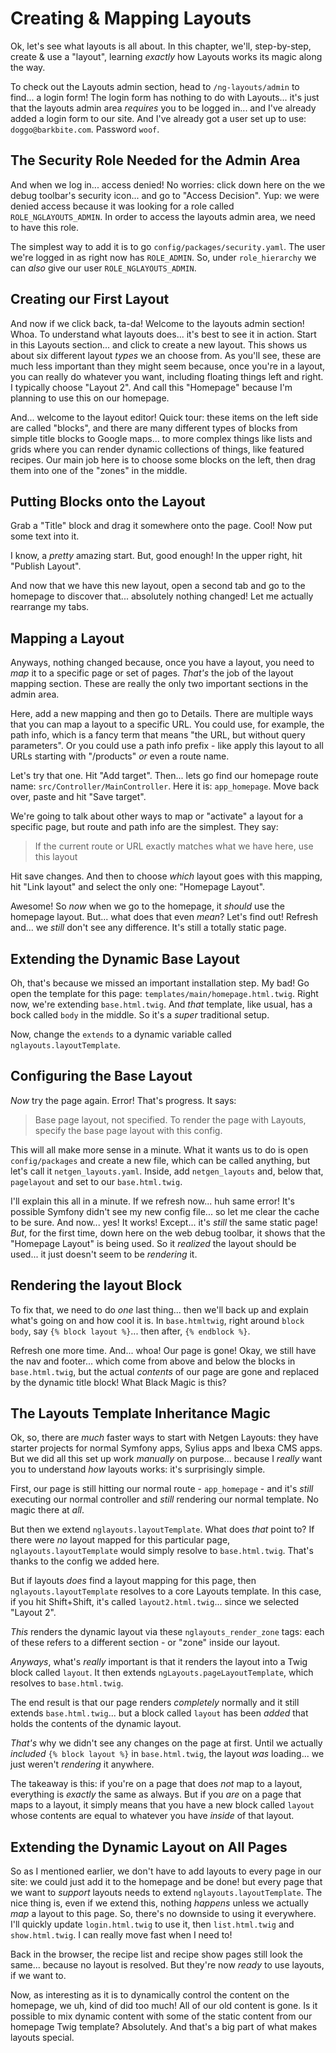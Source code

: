 # Creating & Mapping Layouts

Ok, let's see what layouts is all about. In this chapter, we'll, step-by-step,
create & use a "layout", learning *exactly* how Layouts works its magic along
the way.

To check out the Layouts admin section, head to `/ng-layouts/admin` to find... a
login form! The login form has nothing to do with Layouts... it's just that the
layouts admin area *requires* you to be logged in... and I've already added a login
form to our site. And I've already got a user set up to use: `doggo@barkbite.com`.
Password `woof`.

## The Security Role Needed for the Admin Area

And when we log in... access denied! No worries: click down here on the we debug
toolbar's security icon... and go to "Access Decision". Yup: we were denied access
because it was looking for a role called `ROLE_NGLAYOUTS_ADMIN`. In order to access
the layouts admin area, we need to have this role.

The simplest way to add it is to go `config/packages/security.yaml`. The user
we're logged in as right now has `ROLE_ADMIN`. So, under `role_hierarchy` we
can *also* give our user `ROLE_NGLAYOUTS_ADMIN`.

## Creating our First Layout

And now if we click back, ta-da! Welcome to the layouts admin section! Whoa. To
understand what layouts does... it's best to see it in action. Start in this Layouts
section... and click to create a new layout. This shows us about six different
layout *types* we an choose from. As you'll see, these are much less important than
they might seem because, once you're in a layout, you can really do whatever you
want, including floating things left and right. I typically choose "Layout 2".
And call this "Homepage" because I'm planning to use this on our homepage.

And... welcome to the layout editor! Quick tour: these items on the left side
are called "blocks", and there are many different types of blocks from simple
title blocks to Google maps... to more complex things like lists and grids where
you can render dynamic collections of things, like featured recipes. Our main
job here is to choose some blocks on the left, then drag them into one of the
"zones" in the middle.

## Putting Blocks onto the Layout

Grab a "Title" block and drag it somewhere onto the page. Cool! Now put some
text into it.

I know, a *pretty* amazing start. But, good enough!  In the upper right, hit
"Publish Layout".

And now that we have this new layout, open a second tab and go to the homepage
to discover that... absolutely nothing changed! Let me actually rearrange my tabs.

## Mapping a Layout

Anyways, nothing changed because, once you have a layout, you need to *map* it to
a specific page or set of pages. *That's* the job of the layout mapping section.
These are really the only two important sections in the admin area.

Here, add a new mapping and then go to Details. There are multiple ways that you
can map a layout to a specific URL. You could use, for example, the path info,
which is a fancy term that means "the URL, but without query parameters". Or you
could use a path info prefix - like apply this layout to all URLs starting with
"/products" *or* even a route name.

Let's try that one. Hit "Add target". Then... lets go find our homepage route name:
`src/Controller/MainController`. Here it is: `app_homepage`. Move back over,
paste and hit "Save target".

We're going to talk about other ways to map or "activate" a layout for a specific
page, but route and path info are the simplest. They say:

> If the current route or URL exactly matches what we have here, use this layout

Hit save changes. And then to choose *which* layout goes with this mapping, hit
"Link layout" and select the only one: "Homepage Layout".

Awesome! So *now* when we go to the homepage, it *should* use the homepage layout.
But... what does that even *mean*? Let's find out! Refresh and... we *still* don't
see any difference. It's still a totally static page.

## Extending the Dynamic Base Layout

Oh, that's because we missed an important installation step. My bad! Go open the
template for this page: `templates/main/homepage.html.twig`. Right now, we're
extending `base.html.twig`. And *that* template, like usual, has a bock called
`body` in the middle. So it's a *super* traditional setup.

Now, change the `extends` to a dynamic variable called `nglayouts.layoutTemplate`.

## Configuring the Base Layout

*Now* try the page again. Error! That's progress. It says:

> Base page layout, not specified. To render the page with Layouts, specify
> the base page layout with this config.

This will all make more sense in a minute. What it wants us to do is open
`config/packages` and create a new file, which can be called anything, but let's
call it `netgen_layouts.yaml`. Inside, add `netgen_layouts` and, below that,
`pagelayout` and set to our `base.html.twig`.

I'll explain this all in a minute. If we refresh now... huh same error! It's
possible Symfony didn't see my new config file... so let me clear the cache to
be sure. And now... yes! It works! Except... it's *still* the same static page!
*But*, for the first time, down here on the web debug toolbar, it shows that the
"Homepage Layout" is being used. So it *realized* the layout should be used...
it just doesn't seem to be *rendering* it.

## Rendering the layout Block

To fix that, we need to do *one* last thing... then we'll back up and explain what's
going on and how cool it is. In `base.htmltwig`, right around `block body`,
say `{% block layout %}`... then after, `{% endblock %}`.

Refresh one more time. And... whoa! Our page is gone! Okay, we still have the nav
and footer... which come from above and below the blocks in `base.html.twig`, but
the actual *contents* of our page are gone and replaced by the dynamic title block!
What Black Magic is this?

## The Layouts Template Inheritance Magic

Ok, so, there are *much* faster ways to start with Netgen Layouts: they have starter
projects for normal Symfony apps, Sylius apps and Ibexa CMS apps. But we did all
this set up work *manually* on purpose... because I *really* want you to understand
*how* layouts works: it's surprisingly simple.

First, our page is still hitting our normal route - `app_homepage` - and it's
*still* executing our normal controller and *still* rendering our normal template.
No magic there at *all*.

But then we extend `nglayouts.layoutTemplate`. What does *that* point to? If there
were *no* layout mapped for this particular page, `nglayouts.layoutTemplate` would
simply resolve to `base.html.twig`. That's thanks to the config we added here.

But if layouts *does* find a layout mapping for this page, then
`nglayouts.layoutTemplate` resolves to a core Layouts template. In this case,
if you hit Shift+Shift, it's called `layout2.html.twig`... since we selected
"Layout 2".

*This* renders the dynamic layout via these `nglayouts_render_zone` tags: each
of these refers to a different section - or "zone" inside our layout.

*Anyways*, what's *really* important is that it renders the layout into a Twig
block called `layout`. It then extends `ngLayouts.pageLayoutTemplate`, which
resolves to `base.html.twig`.

The end result is that our page renders *completely* normally and it still extends
`base.html.twig`... but a block called `layout` has been *added* that holds the
contents of the dynamic layout.

*That's* why we didn't see any changes on the page at first. Until we actually
*included* `{% block layout %}` in `base.html.twig`, the layout *was* loading...
we just weren't *rendering* it anywhere.

The takeaway is this: if you're on a page that does *not* map to a layout, everything
is *exactly* the same as always. But if you *are* on a page that maps to a layout,
it simply means that you have a new block called `layout` whose contents are equal
to whatever you have *inside* of that layout.

## Extending the Dynamic Layout on All Pages

So as I mentioned earlier, we don't have to add layouts to every page in our site:
we could just add it to the homepage and be done! but every page that we want
to *support* layouts needs to extend `nglayouts.layoutTemplate`. The nice thing
is, even if we extend this, nothing *happens* unless we actually *map* a layout to
this page. So, there's no downside to using it everywhere. I'll quickly update
`login.html.twig` to use it, then `list.html.twig` and `show.html.twig`. I can
really move fast when I need to!

Back in the browser, the recipe list and recipe show pages still look the same...
because no layout is resolved. But they're now *ready* to use layouts, if we want
to.

Now, as interesting as it is to dynamically control the content on the homepage,
we uh, kind of did too much! All of our old content is gone. Is it possible to mix
dynamic content with some of the static content from our homepage Twig template?
Absolutely. And that's a big part of what makes layouts special.
